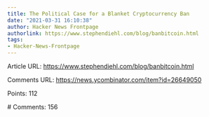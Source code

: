 ```yaml
---
title: The Political Case for a Blanket Cryptocurrency Ban
date: "2021-03-31 16:10:38"
author: Hacker News Frontpage
authorlink: https://www.stephendiehl.com/blog/banbitcoin.html
tags:
- Hacker-News-Frontpage
---
```


<p>Article URL: <a href="https://www.stephendiehl.com/blog/banbitcoin.html">https://www.stephendiehl.com/blog/banbitcoin.html</a></p>
<p>Comments URL: <a href="https://news.ycombinator.com/item?id=26649050">https://news.ycombinator.com/item?id=26649050</a></p>
<p>Points: 112</p>
<p># Comments: 156</p>
